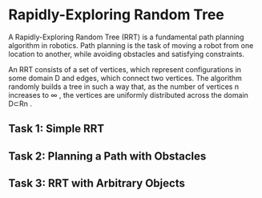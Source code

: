 # Rapidly-Exploring Random Tree
A Rapidly-Exploring Random Tree (RRT) is a fundamental path planning algorithm in robotics. Path planning is the task of moving a robot from one location to another, while avoiding obstacles and satisfying constraints.

An RRT consists of a set of vertices, which represent configurations in some domain D
 and edges, which connect two vertices. The algorithm randomly builds a tree in such a way that, as the number of vertices n
 increases to ∞
, the vertices are uniformly distributed across the domain D⊂Rn
.

## Task 1: Simple RRT

## Task 2: Planning a Path with Obstacles

## Task 3: RRT with Arbitrary Objects